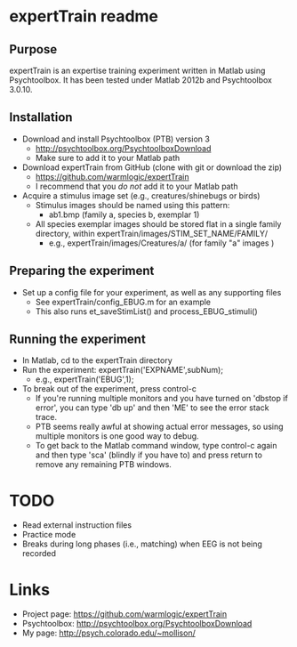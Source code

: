 expertTrain readme
===========

Purpose
----

expertTrain is an expertise training experiment written in Matlab using Psychtoolbox. It has been tested under Matlab 2012b and Psychtoolbox 3.0.10.

Installation
----

- Download and install Psychtoolbox (PTB) version 3
   - http://psychtoolbox.org/PsychtoolboxDownload
   - Make sure to add it to your Matlab path
- Download expertTrain from GitHub (clone with git or download the zip)
   - https://github.com/warmlogic/expertTrain
   - I recommend that you *do not* add it to your Matlab path
- Acquire a stimulus image set (e.g., creatures/shinebugs or birds)
   - Stimulus images should be named using this pattern:
      - ab1.bmp (family a, species b, exemplar 1)
   - All species exemplar images should be stored flat in a single family directory, within expertTrain/images/STIM_SET_NAME/FAMILY/
      - e.g., expertTrain/images/Creatures/a/ (for family "a" images )

Preparing the experiment
----

- Set up a config file for your experiment, as well as any supporting files
   - See expertTrain/config_EBUG.m for an example
   - This also runs et_saveStimList() and process_EBUG_stimuli()

Running the experiment
----

- In Matlab, cd to the expertTrain directory
- Run the experiment: expertTrain('EXPNAME',subNum);
   - e.g., expertTrain('EBUG',1);
- To break out of the experiment, press control-c
   - If you're running multiple monitors and you have turned on 'dbstop if error', you can type 'db up' and then 'ME' to see the error stack trace.
   - PTB seems really awful at showing actual error messages, so using multiple monitors is one good way to debug.
   - To get back to the Matlab command window, type control-c again and then type 'sca' (blindly if you have to) and press return to remove any remaining PTB windows.


TODO
====

- Read external instruction files
- Practice mode
- Breaks during long phases (i.e., matching) when EEG is not being recorded

Links
====

- Project page: https://github.com/warmlogic/expertTrain
- Psychtoolbox: http://psychtoolbox.org/PsychtoolboxDownload
- My page: http://psych.colorado.edu/~mollison/
